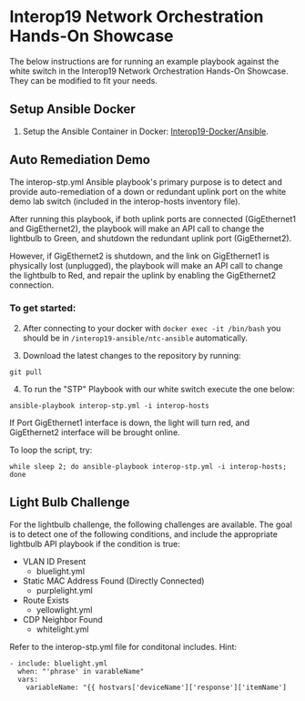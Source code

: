 # Interop19 Network Orchestration Hands-On Showcase
The below instructions are for running an example playbook against the white switch in the Interop19 Network Orchestration Hands-On Showcase.  They can be modified to fit your needs.

## Setup Ansible Docker

1. Setup the Ansible Container in Docker: [Interop19-Docker/Ansible](https://github.com/InteropDemo/interop19-docker/tree/origin/master/ansible "Interop19 Ansible Docker").

## Auto Remediation Demo

The interop-stp.yml Ansible playbook's primary purpose is to detect and provide auto-remediation of a down or redundant uplink port on the white demo lab switch (included in the interop-hosts inventory file).  

After running this playbook, if both uplink ports are connected (GigEthernet1 and GigEthernet2), the playbook will make an API call to change the lightbulb to Green, and shutdown the redundant uplink port (GigEthernet2).  

However, if GigEthernet2 is shutdown, and the link on GigEthernet1 is physically lost (unplugged), the playbook will make an API call to change the lightbulb to Red, and repair the uplink by enabling the GigEthernet2 connection.

### To get started:

2. After connecting to your docker with `docker exec -it /bin/bash` you should be in `/interop19-ansible/ntc-ansible` automatically.

3. Download the latest changes to the repository by running:
```console
git pull
```

4. To run the "STP" Playbook with our white switch execute the one below:
```console
ansible-playbook interop-stp.yml -i interop-hosts
```

If Port GigEthernet1 interface is down, the light will turn red, and GigEthernet2 interface will be brought online.

To loop the script, try:
```console
while sleep 2; do ansible-playbook interop-stp.yml -i interop-hosts; done
```

## Light Bulb Challenge

For the lightbulb challenge, the following challenges are available.  The goal is to detect one of the following conditions, and include the appropriate lightbulb API playbook if the condition is true:

- VLAN ID Present
  - bluelight.yml
- Static MAC Address Found (Directly Connected)
  - purplelight.yml
- Route Exists
  - yellowlight.yml
- CDP Neighbor Found
  - whitelight.yml
  
Refer to the interop-stp.yml file for conditonal includes. Hint:
```
- include: bluelight.yml
  when: "'phrase' in varableName"
  vars:
    variableName: "{{ hostvars['deviceName']['response']['itemName']
```
